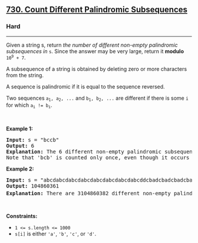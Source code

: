 <h2><a href="https://leetcode.com/problems/count-different-palindromic-subsequences/">730. Count Different Palindromic Subsequences</a></h2><h3>Hard</h3><hr><div><p>Given a string s, return <em>the number of different non-empty palindromic subsequences in</em> <code>s</code>. Since the answer may be very large, return it <strong>modulo</strong> <code>10<sup>9</sup> + 7</code>.</p>

<p>A subsequence of a string is obtained by deleting zero or more characters from the string.</p>

<p>A sequence is palindromic if it is equal to the sequence reversed.</p>

<p>Two sequences <code>a<sub>1</sub>, a<sub>2</sub>, ...</code> and <code>b<sub>1</sub>, b<sub>2</sub>, ...</code> are different if there is some <code>i</code> for which <code>a<sub>i</sub> != b<sub>i</sub></code>.</p>

<p>&nbsp;</p>
<p><strong>Example 1:</strong></p>

<pre><strong>Input:</strong> s = "bccb"
<strong>Output:</strong> 6
<strong>Explanation:</strong> The 6 different non-empty palindromic subsequences are 'b', 'c', 'bb', 'cc', 'bcb', 'bccb'.
Note that 'bcb' is counted only once, even though it occurs twice.
</pre>

<p><strong>Example 2:</strong></p>

<pre><strong>Input:</strong> s = "abcdabcdabcdabcdabcdabcdabcdabcddcbadcbadcbadcbadcbadcbadcbadcba"
<strong>Output:</strong> 104860361
<strong>Explanation:</strong> There are 3104860382 different non-empty palindromic subsequences, which is 104860361 modulo 10<sup>9</sup> + 7.
</pre>

<p>&nbsp;</p>
<p><strong>Constraints:</strong></p>

<ul>
	<li><code>1 &lt;= s.length &lt;= 1000</code></li>
	<li><code>s[i]</code> is either <code>'a'</code>, <code>'b'</code>, <code>'c'</code>, or <code>'d'</code>.</li>
</ul>
</div>